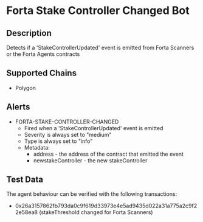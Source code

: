 # Forta Stake Controller Changed Bot

## Description

Detects if a 'StakeControllerUpdated' event is emitted from Forta Scanners or the Forta Agents contracts

## Supported Chains

- Polygon

## Alerts

- FORTA-STAKE-CONTROLLER-CHANGED
  - Fired when a 'StakeControllerUpdated' event is emitted
  - Severity is always set to "medium"
  - Type is always set to "info"
  - Metadata:
    - address - the address of the contract that emitted the event
    - newstakeController - the new stakeController

## Test Data

The agent behaviour can be verified with the following transactions:

- 0x26a3157862fb793da0c9f619d33973e4e5ad9435d022a31a775a2c9f22e58ea8 (stakeThreshold changed for Forta Scanners)